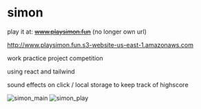 # simon

play it at:
~~www.playsimon.fun~~ (no longer own url)

http://www.playsimon.fun.s3-website-us-east-1.amazonaws.com

work practice project competition

using react and tailwind

sound effects on click / local storage to keep track of highscore


![simon_main](https://user-images.githubusercontent.com/40928883/202350859-95bb27c1-7eb8-4e94-b5de-0744633003fa.png)
![simon_play](https://user-images.githubusercontent.com/40928883/202350872-4574aa48-a4fe-45b4-9e38-e66130fd4e29.png)
